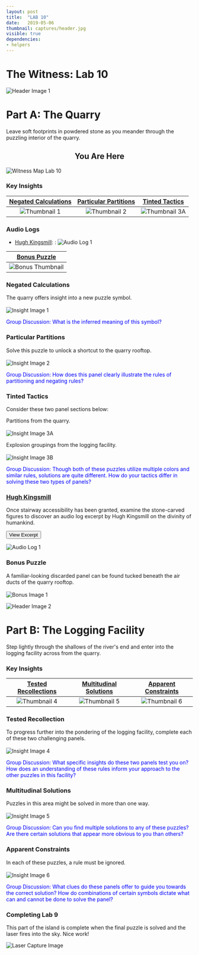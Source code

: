 ```yaml
---
layout: post
title:  "LAB 10"
date:   2019-05-06
thumbnail: captures/header.jpg
visible: true
dependencies:
- helpers
---
```


# **The Witness: Lab 10**

![Header Image 1](captures/header.jpg#header)
# Part A: The Quarry

Leave soft footprints in powdered stone as you meander through the puzzling interior of the quarry.

## <center>You Are Here</center>

![Witness Map Lab 10](captures/Witness_Map_Lab10.jpg#capture)

### Key Insights

| [Negated Calculations](#negated-calculations) | [Particular Partitions](#particular-partitions) | [Tinted Tactics](#tinted-tactics) |
|:-:|:-:|:-:|
|![Thumbnail 1](captures/insight_1.jpg#thumbnail)| ![Thumbnail 2](captures/insight_2.jpg#thumbnail)| ![Thumbnail 3A](captures/insight_3A.jpg#thumbnail)|

### Audio Logs

- [Hugh Kingsmill](#hugh-kingsmill):
: ![Audio Log 1](captures/audio_log_1.jpg#audio_log)

| [Bonus Puzzle](#bonus-puzzle) |
|:-:|
|![Bonus Thumbnail](captures/bonus_1.jpg#thumbnail)|

### Negated Calculations
The quarry offers insight into a new puzzle symbol.
<br><br>
![Insight Image 1](captures/insight_1.jpg#capture)

<span style="color: blue">Group Discussion: What is the inferred meaning of this symbol?</span>

### Particular Partitions
Solve this puzzle to unlock a shortcut to the quarry rooftop.
<br><br>
![Insight Image 2](captures/insight_2.jpg#capture)

<span style="color: blue">Group Discussion: How does this panel clearly illustrate the rules of partitioning and negating rules?</span>

### Tinted Tactics
Consider these two panel sections below:
<br>

Partitions from the quarry.
<br><br>
![Insight Image 3A](captures/insight_3A.jpg#capture)

Explosion groupings from the logging facility.
<br><br>
![Insight Image 3B](captures/insight_3B.jpg#capture)

<span style="color: blue">Group Discussion: Though both of these puzzles utilize multiple colors and similar rules, solutions are quite different. How do your tactics differ in solving these two types of panels?</span>

### [Hugh Kingsmill](https://en.wikipedia.org/wiki/Hugh_Kingsmill)

Once stairway accessibility has been granted, examine the stone-carved figures to discover an audio log excerpt by Hugh Kingsmill on the divinity of humankind.

<button onclick="collapseExcerpt1()">View Excerpt</button>

<div id="excerpt1" style="display:none" markdown="1">

What is divine in man is elusive and impalpable,
and he is easily tempted to embody it in a concrete form –

a church, a country, a social system, a leader –
so that he may realize it with less effort
and serve it with more profit.

Yet the attempt to externalize the kingdom of heaven
in a temporal shape must end in disaster.

It cannot be created by charters or constitutions
nor established by arms.

Those who seek for it alone will reach it together,
and those who seek it in company will perish by themselves.

<br>---<br>
Hugh Kingsmill, 1944
</div>

![Audio Log 1](captures/audio_log_1.jpg#capture)

### Bonus Puzzle
A familiar-looking discarded panel can be found tucked beneath the air ducts of the quarry rooftop. 
<br><br>
![Bonus Image 1](captures/bonus_1.jpg#capture)

![Header Image 2](captures/header_2.jpg#header)
# Part B: The Logging Facility

Step lightly through the shallows of the river's end and enter into the logging facility across from the quarry.

### Key Insights

| [Tested Recollections](#tested-recollections) | [Multitudinal Solutions](#multitudinal-solutions) | [Apparent Constraints](#apparent-constraints) |
|:-:|:-:|:-:|
|![Thumbnail 4](captures/insight_4.jpg#thumbnail)| ![Thumbnail 5](captures/insight_5.jpg#thumbnail)| ![Thumbnail 6](captures/insight_6.jpg#thumbnail)|

### Tested Recollection
To progress further into the pondering of the logging facility, complete each of these two challenging panels.
<br><br>
![Insight Image 4](captures/insight_4.jpg#capture)

<span style="color: blue">Group Discussion: What specific insights do these two panels test you on? How does an understanding of these rules inform your approach to the other puzzles in this facility?</span>

### Multitudinal Solutions
Puzzles in this area might be solved in more than one way.
<br><br>
![Insight Image 5](captures/insight_5.jpg#capture)

<span style="color: blue">Group Discussion: Can you find multiple solutions to any of these puzzles? Are there certain solutions that appear more obvious to you than others?</span>

### Apparent Constraints
In each of these puzzles, a rule must be ignored.
<br><br>
![Insight Image 6](captures/insight_6.jpg#capture)

<span style="color: blue">Group Discussion: What clues do these panels offer to guide you towards the correct solution? How do combinations of certain symbols dictate what can and cannot be done to solve the panel?</span>

### Completing Lab 9

This part of the island is complete when the final puzzle is solved and the laser fires into the sky. Nice work!

![Laser Capture Image](captures/laser_capture.jpg#header)

<!-- ### The Witness Journal Entry #10

Write a journal entry on what you learned from this lab. Pretend that you are a scientist exploring this island for the very first time. Choose one of the prompts below (either 1, 2, 3, or 4) to respond to in your journal entry.

1. ##### **Prominent Experience**

    - ##### Find and listen to all 4 audio log excerpts found in this area: (Note that some audio logs are hidden behind locked panels or alternate pathways.)
      - [William Wordsworth](#william-wordsworth)
      - [Niffari](#niffari)
      - [Rupert Brooke](#rupert-brooke)
      - [Gangaji](#gangaji)

    - ##### How does your chosen excerpt relate to your experience solving the treehouse puzzles? Explain.
    - ##### In what way does your chosen excerpt relate to your experience thus far playing The Witness? Explain.

2. ##### **Bridges to Understanding**
  - ##### The treehouse area has many lessons to teach. Discuss an insight you gained from completing the treehouse that has helped you to understand previous sections of the game you found confusing.
  - ##### How does the process of completing any bridge in the treehouse help to cement your understanding of the rules?
  - ##### Discuss a specific bridge in the treehouse area, why you found it particularly challenging, and what strategies lead to your ability to complete this section.

3. ##### **A False Impression**
  - ##### Describe a section of puzzles in the treehouse that turned out to be solvable in a way you first assumed would not work.
  - ##### Explain what first lead you to assume certain rules applied.
  - ##### How do the rules of this puzzle differ from your expectations? Explain.

4. ##### **Enigmatic Symbolism**
  - ##### Each section in the treehouse is full of symbolic combinations. Please list each symbol you encountered in completing the treehouse, and what rules each symbol conveys.
  - ##### For any given puzzle, how do the combinations of symbols add to the complexity of finding the solution?
  - ##### Describe a specific puzzle where the presence of certain symbols inhibited solving it in an ideal way or directed you toward a unique solution.

**Final Journal Requirement:**

After responding to one of the items above, discuss the solution to a particular puzzle that challenged you. Explain the mechanics of this puzzle in detail and how you came to understand them. If it helps, feel free to include screenshots or sketches of the puzzle. -->
